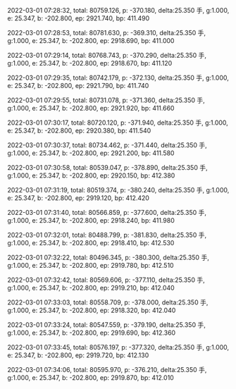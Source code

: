 2022-03-01 07:28:32, total: 80759.126, p: -370.180, delta:25.350 手, g:1.000, e: 25.347, b: -202.800, ep: 2921.740, bp: 411.490

2022-03-01 07:28:53, total: 80781.630, p: -369.310, delta:25.350 手, g:1.000, e: 25.347, b: -202.800, ep: 2918.690, bp: 411.000

2022-03-01 07:29:14, total: 80768.743, p: -370.290, delta:25.350 手, g:1.000, e: 25.347, b: -202.800, ep: 2918.670, bp: 411.120

2022-03-01 07:29:35, total: 80742.179, p: -372.130, delta:25.350 手, g:1.000, e: 25.347, b: -202.800, ep: 2921.790, bp: 411.740

2022-03-01 07:29:55, total: 80731.078, p: -371.360, delta:25.350 手, g:1.000, e: 25.347, b: -202.800, ep: 2921.920, bp: 411.660

2022-03-01 07:30:17, total: 80720.120, p: -371.940, delta:25.350 手, g:1.000, e: 25.347, b: -202.800, ep: 2920.380, bp: 411.540

2022-03-01 07:30:37, total: 80734.462, p: -371.440, delta:25.350 手, g:1.000, e: 25.347, b: -202.800, ep: 2921.200, bp: 411.580

2022-03-01 07:30:58, total: 80539.047, p: -378.890, delta:25.350 手, g:1.000, e: 25.347, b: -202.800, ep: 2920.150, bp: 412.380

2022-03-01 07:31:19, total: 80519.374, p: -380.240, delta:25.350 手, g:1.000, e: 25.347, b: -202.800, ep: 2919.120, bp: 412.420

2022-03-01 07:31:40, total: 80566.859, p: -377.600, delta:25.350 手, g:1.000, e: 25.347, b: -202.800, ep: 2918.240, bp: 411.980

2022-03-01 07:32:01, total: 80488.799, p: -381.830, delta:25.350 手, g:1.000, e: 25.347, b: -202.800, ep: 2918.410, bp: 412.530

2022-03-01 07:32:22, total: 80496.345, p: -380.300, delta:25.350 手, g:1.000, e: 25.347, b: -202.800, ep: 2919.780, bp: 412.510

2022-03-01 07:32:42, total: 80569.606, p: -377.110, delta:25.350 手, g:1.000, e: 25.347, b: -202.800, ep: 2919.210, bp: 412.040

2022-03-01 07:33:03, total: 80558.709, p: -378.000, delta:25.350 手, g:1.000, e: 25.347, b: -202.800, ep: 2918.320, bp: 412.040

2022-03-01 07:33:24, total: 80547.559, p: -379.190, delta:25.350 手, g:1.000, e: 25.347, b: -202.800, ep: 2919.690, bp: 412.360

2022-03-01 07:33:45, total: 80576.197, p: -377.320, delta:25.350 手, g:1.000, e: 25.347, b: -202.800, ep: 2919.720, bp: 412.130

2022-03-01 07:34:06, total: 80595.970, p: -376.210, delta:25.350 手, g:1.000, e: 25.347, b: -202.800, ep: 2919.870, bp: 412.010
